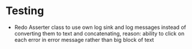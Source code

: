 # Testing
* Redo Asserter class to use own log sink and log messages instead of converting them to text and concatenating, reason: ability to click on each error in error message rather than big block of text